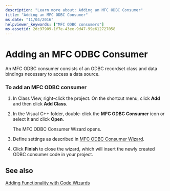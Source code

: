 ```yaml
---
description: "Learn more about: Adding an MFC ODBC Consumer"
title: "Adding an MFC ODBC Consumer"
ms.date: "11/04/2016"
helpviewer_keywords: ["MFC ODBC consumers"]
ms.assetid: 2dc97909-1f7e-43ee-9d47-99e612727058
---
```

# Adding an MFC ODBC Consumer

An MFC ODBC consumer consists of an ODBC recordset class and data bindings necessary to access a data source.

### To add an MFC ODBC consumer

1. In Class View, right-click the project. On the shortcut menu, click **Add** and then click **Add Class**.

1. In the Visual C++ folder, double-click the **MFC ODBC Consumer** icon or select it and click **Open**.

   The MFC ODBC Consumer Wizard opens.

1. Define settings as described in [MFC ODBC Consumer Wizard](../../mfc/reference/mfc-odbc-consumer-wizard.md).

1. Click **Finish** to close the wizard, which will insert the newly created ODBC consumer code in your project.

## See also

[Adding Functionality with Code Wizards](../../ide/adding-functionality-with-code-wizards-cpp.md)

